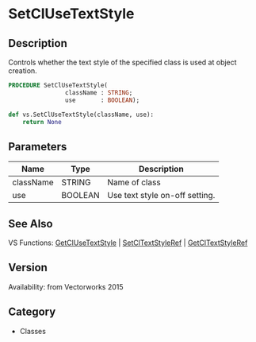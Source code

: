 # SetClUseTextStyle

## Description
Controls whether the text style of the specified class is used at object creation.

```pascal
PROCEDURE SetClUseTextStyle(
				className : STRING;
				use       : BOOLEAN);
```

```python
def vs.SetClUseTextStyle(className, use):
    return None
```

## Parameters
|Name|Type|Description|
|---|---|---|
|className|STRING|Name of class|
|use|BOOLEAN|Use text style on-off setting.|

## See Also
VS Functions:
[GetClUseTextStyle](GetClUseTextStyle.md) 
| [SetClTextStyleRef](SetClTextStyleRef.md) 
| [GetClTextStyleRef](GetClTextStyleRef.md)

## Version
Availability: from Vectorworks 2015

## Category
* Classes

